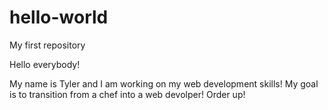 # hello-world
My first repository

Hello everybody!

My name is Tyler and I am working on my web development skills!
My goal is to transition from a chef into a web devolper!
Order up!
